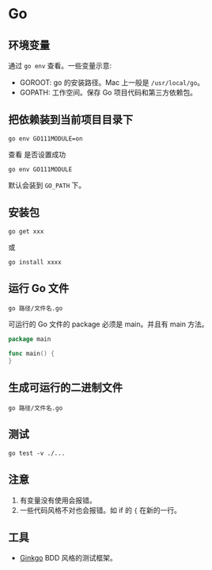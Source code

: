# Go
## 环境变量
通过 `go env` 查看。一些变量示意:
* GOROOT: go 的安装路径。Mac 上一般是 `/usr/local/go`。
* GOPATH: 工作空间。保存 Go 项目代码和第三方依赖包。

## 把依赖装到当前项目目录下
```
go env GO111MODULE=on
```

查看 是否设置成功
```
go env GO111MODULE
```

默认会装到 `GO_PATH` 下。

## 安装包
```
go get xxx
```
或
```
go install xxxx
```


## 运行 Go 文件
```
go 路径/文件名.go
```

可运行的 Go 文件的 package 必须是 main。并且有 main 方法。
```go
package main

func main() {
}
```


## 生成可运行的二进制文件
```
go 路径/文件名.go
```

## 测试
```
go test -v ./...
```

## 注意
1. 有变量没有使用会报错。
1. 一些代码风格不对也会报错。如 if 的 `{` 在新的一行。

## 工具
* [Ginkgo](https://onsi.github.io/ginkgo/) BDD 风格的测试框架。